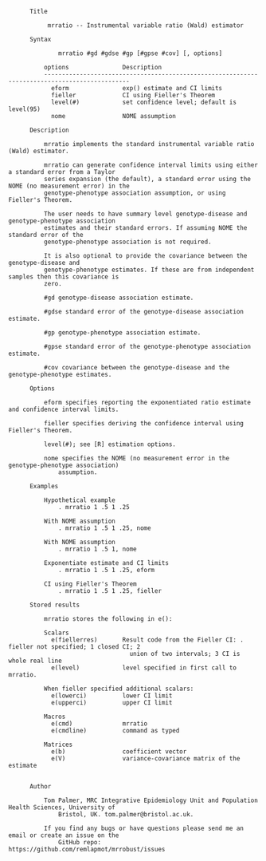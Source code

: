           Title

               mrratio -- Instrumental variable ratio (Wald) estimator

          Syntax

                  mrratio #gd #gdse #gp [#gpse #cov] [, options]

              options               Description
              ----------------------------------------------------------------------------------------------
                eform               exp() estimate and CI limits
                fieller             CI using Fieller's Theorem
                level(#)            set confidence level; default is level(95)
                nome                NOME assumption

          Description

              mrratio implements the standard instrumental variable ratio (Wald) estimator.

              mrratio can generate confidence interval limits using either a standard error from a Taylor
              series expansion (the default), a standard error using the NOME (no measurement error) in the
              genotype-phenotype association assumption, or using Fieller's Theorem.

              The user needs to have summary level genotype-disease and genotype-phenotype association
              estimates and their standard errors. If assuming NOME the standard error of the
              genotype-phenotype association is not required.

              It is also optional to provide the covariance between the genotype-disease and
              genotype-phenotype estimates. If these are from independent samples then this covariance is
              zero.

              #gd genotype-disease association estimate.

              #gdse standard error of the genotype-disease association estimate.

              #gp genotype-phenotype association estimate.

              #gpse standard error of the genotype-phenotype association estimate.

              #cov covariance between the genotype-disease and the genotype-phenotype estimates.

          Options

              eform specifies reporting the exponentiated ratio estimate and confidence interval limits.

              fieller specifies deriving the confidence interval using Fieller's Theorem.

              level(#); see [R] estimation options.

              nome specifies the NOME (no measurement error in the genotype-phenotype association)
                  assumption.

          Examples

              Hypothetical example
                  . mrratio 1 .5 1 .25

              With NOME assumption
                  . mrratio 1 .5 1 .25, nome

              With NOME assumption
                  . mrratio 1 .5 1, nome

              Exponentiate estimate and CI limits
                  . mrratio 1 .5 1 .25, eform

              CI using Fieller's Theorem
                  . mrratio 1 .5 1 .25, fieller

          Stored results

              mrratio stores the following in e():

              Scalars        
                e(fiellerres)       Result code from the Fieller CI: . fieller not specified; 1 closed CI; 2
                                      union of two intervals; 3 CI is whole real line
                e(level)            level specified in first call to mrratio.

              When fieller specified additional scalars:
                e(lowerci)          lower CI limit
                e(upperci)          upper CI limit

              Macros         
                e(cmd)              mrratio
                e(cmdline)          command as typed

              Matrices       
                e(b)                coefficient vector
                e(V)                variance-covariance matrix of the estimate


          Author

              Tom Palmer, MRC Integrative Epidemiology Unit and Population Health Sciences, University of
                  Bristol, UK. tom.palmer@bristol.ac.uk.

              If you find any bugs or have questions please send me an email or create an issue on the
                  GitHub repo: https://github.com/remlapmot/mrrobust/issues
